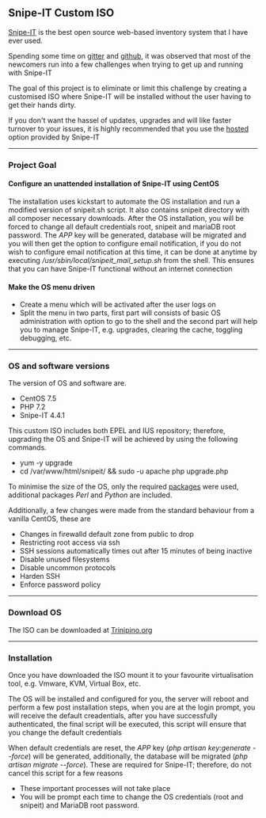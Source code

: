 ## Snipe-IT Custom ISO

[Snipe-IT](https://snipeitapp.com/) is the best open source web-based inventory system that I have ever used. 

Spending some time on [gitter](https://gitter.im/snipe/snipe-it) and [github](https://github.com/snipe/snipe-it/issues), it was observed that most of the newcomers run into a few challenges when trying to get up and running with Snipe-IT

The goal of this project is to eliminate or limit this challenge by creating a customised ISO where Snipe-IT will be installed without the user having to get their hands dirty. 

If you don't want the hassel of updates, upgrades and will like faster turnover to your issues, it is highly recommended that you use the [hosted](https://snipeitapp.com/hosting) option provided by Snipe-IT


-------
### Project Goal

#### Configure an unattended installation of Snipe-IT using CentOS
The installation uses kickstart to automate the OS installation and run a modified version of snipeit.sh script. It also contains snipeit directory with all composer necessary downloads. After the OS installation, you will be forced to change all default credentials root, snipeit and mariaDB root password. The _APP_ key will be generated, database will be migrated and you will then get the option to configure email notification, if you do not wish to configure email notification at this time, it can be done at anytime by executing */usr/sbin/local/snipeit_mail_setup.sh* from the shell.
This ensures that you can have Snipe-IT functional without an internet connection

#### Make the OS menu driven
- Create a menu which will be activated after the user logs on
- Split the menu in two parts, first part will consists of basic OS administration with option to go to the shell and the second part will help you to manage Snipe-IT, e.g. upgrades, clearing the cache, toggling debugging, etc.

------- 
### OS and software versions

The version of OS and software are.
- CentOS 7.5
- PHP 7.2
- Snipe-IT 4.4.1

This custom ISO includes both EPEL and IUS repository; therefore, upgrading the OS and Snipe-IT will be achieved by using the following commands.
- yum -y upgrade
- cd /var/www/html/snipeit/ && sudo -u apache php upgrade.php


To minimise the size of the OS, only the required [packages](https://github.com/EarlRamirez/snipeit_iso/blob/master/included_packages.txt) were used, additional packages _Perl_ and _Python_ are included.

Additionally, a few changes were made from the standard behaviour from a vanilla CentOS, these are
- Changes in firewalld default zone from public to drop
- Restricting root access via ssh
- SSH sessions automatically times out after 15 minutes of being inactive
- Disable unused filesystems
- Disable uncommon protocols
- Harden SSH
- Enforce password policy


-------
### Download OS

The ISO can be downloaded at [Trinipino.org](https://trinipino.org/snipeit/Snipe-IT_x86_64-2-1.iso)


--------
### Installation
Once you have downloaded the ISO mount it to your favourite virtualisation tool, e.g. Vmware, KVM, Virtual Box, etc.

The OS will be installed and configured for you, the server will reboot and perform a few post installation steps, when you are at the login prompt, you will receive the default creadentials, after you have successfully
authenticated, the final script will be executed, this script will ensure that you change the default credentials


When default credentials are reset, the _APP_ key (_php artisan key:generate --force_) will be generated, additionally, the database will be migrated (_php artisan migrate --force_). These are required for Snipe-IT;
therefore, do not cancel this script for a few reasons
- These important processes will not take place
- You will be prompt each time to change the OS credentials (root and snipeit) and MariaDB root password.


